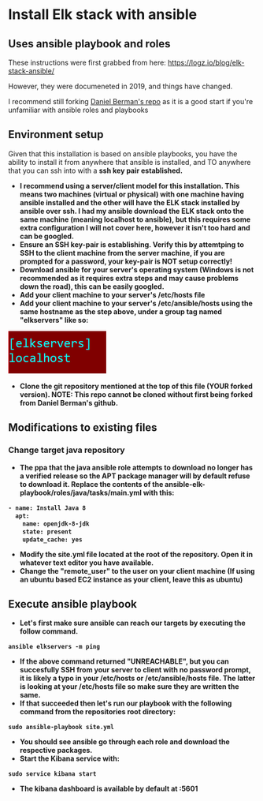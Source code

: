 # Install Elk stack with ansible
## Uses ansible playbook and roles
These instructions were first grabbed from here: https://logz.io/blog/elk-stack-ansible/

However, they were documeneted in 2019, and things have changed.

I recommend still forking [Daniel Berman's repo](https://github.com/DanielBerman/ansible-elk-playbook.git) as it is a good start if you're unfamiliar with ansible roles and playbooks

## Environment setup

Given that this installation is based on ansible playbooks, you have the ability to install it from anywhere that ansible is installed, and TO anywhere that you can ssh into with a <strong>ssh key pair established<strong>.

- I recommend using a server/client model for this installation. This means two machines (virtual or physical) with one machine having ansible installed and the other will have the ELK stack installed by ansible over ssh. I had my ansible download the ELK stack onto the same machine (meaning localhost to ansible), but this requires some extra configuration I will not cover here, however it isn't too hard and can be googled.
- Ensure an SSH key-pair is establishing. Verify this by attemtping to SSH to the client machine from the server machine, if you are prompted for a password, your key-pair is <strong>NOT<strong> setup correctly!
- Download ansible for your server's operating system (Windows is not recommended as it requires extra steps and may cause problems down the road), this can be easily googled.
- Add your client machine to your server's /etc/hosts file
- Add your client machine to your server's /etc/ansible/hosts using the same hostname as the step above, under a group tag named "elkservers" like so:

 ![ansible-etc-file-example](ansible-hosts-file-example-entry.PNG)

- Clone the git repository mentioned at the top of this file (YOUR forked version). NOTE: This repo cannot be cloned without first being forked from Daniel Berman's github.

## Modifications to existing files
### Change target java repository
- The ppa that the java ansible role attempts to download no longer has a verified release so the APT package manager will by default refuse to download it. Replace the contents of the ansible-elk-playbook/roles/java/tasks/main.yml with this:

``` 
- name: Install Java 8
  apt:
    name: openjdk-8-jdk
    state: present
    update_cache: yes 
```

- Modify the <strong>site.yml<strong> file located at the root of the repository. Open it in whatever text editor you have available.
- Change the "remote_user" to the user on your client machine (If using an ubuntu based EC2 instance as your client, leave this as ubuntu)

## Execute ansible playbook
- Let's first make sure ansible can reach our targets by executing the follow command.
```
ansible elkservers -m ping
```
- If the above command returned "UNREACHABLE", but you can succesfully SSH from your server to client with no password prompt, it is likely a typo in your /etc/hosts or /etc/ansible/hosts file. The latter is looking at your /etc/hosts file so make sure they are written the same.
- If that succeeded then let's run our playbook with the following command from the repositories root directory:
```
sudo ansible-playbook site.yml
```
- You should see ansible go through each role and download the respective packages.
- Start the Kibana service with:
```
sudo service kibana start
```
- The kibana dashboard is available by default at <clientIP>:5601
